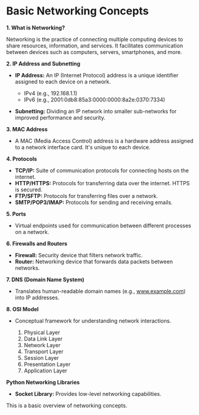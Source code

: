 # Basic Networking Concepts

**1. What is Networking?**

Networking is the practice of connecting multiple computing devices to share resources, information, and services. It facilitates communication between devices such as computers, servers, smartphones, and more.

**2. IP Address and Subnetting**

* **IP Address:** An IP (Internet Protocol) address is a unique identifier assigned to each device on a network. 
    * IPv4 (e.g., 192.168.1.1)
    * IPv6 (e.g., 2001:0db8:85a3:0000:0000:8a2e:0370:7334)

* **Subnetting:** Dividing an IP network into smaller sub-networks for improved performance and security.

**3. MAC Address**

* A MAC (Media Access Control) address is a hardware address assigned to a network interface card. It's unique to each device.

**4. Protocols**

* **TCP/IP:** Suite of communication protocols for connecting hosts on the internet.
* **HTTP/HTTPS:** Protocols for transferring data over the internet. HTTPS is secured.
* **FTP/SFTP:** Protocols for transferring files over a network.
* **SMTP/POP3/IMAP:** Protocols for sending and receiving emails.

**5. Ports**

* Virtual endpoints used for communication between different processes on a network.

**6. Firewalls and Routers**

* **Firewall:** Security device that filters network traffic.
* **Router:** Networking device that forwards data packets between networks.

**7. DNS (Domain Name System)**

* Translates human-readable domain names (e.g., www.example.com) into IP addresses.

**8. OSI Model**

* Conceptual framework for understanding network interactions.
  
   1. Physical Layer
   2. Data Link Layer
   3. Network Layer
   4. Transport Layer
   5. Session Layer
   6. Presentation Layer
   7. Application Layer
   
**Python Networking Libraries**

* **Socket Library:** Provides low-level networking capabilities.

This is a basic overview of networking concepts.